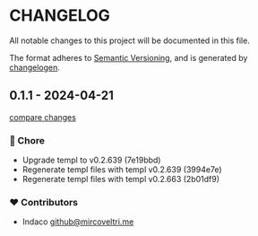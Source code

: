 # CHANGELOG

All notable changes to this project will be documented in this file.

The format adheres to [Semantic Versioning](https://semver.org/spec/v2.0.0.html),
and is generated by [changelogen](https://github.com/unjs/changelogen).

## 0.1.1 - 2024-04-21

[compare changes](https://github.com/indaco/goaster/compare/v0.1.0...0.1.1)

### 🏡 Chore

- Upgrade templ to v0.2.639 (7e19bbd)
- Regenerate templ files with templ v0.2.639 (3994e7e)
- Regenerate templ files with templ v0.2.663 (2b01df9)

### ❤️ Contributors

- Indaco <github@mircoveltri.me>